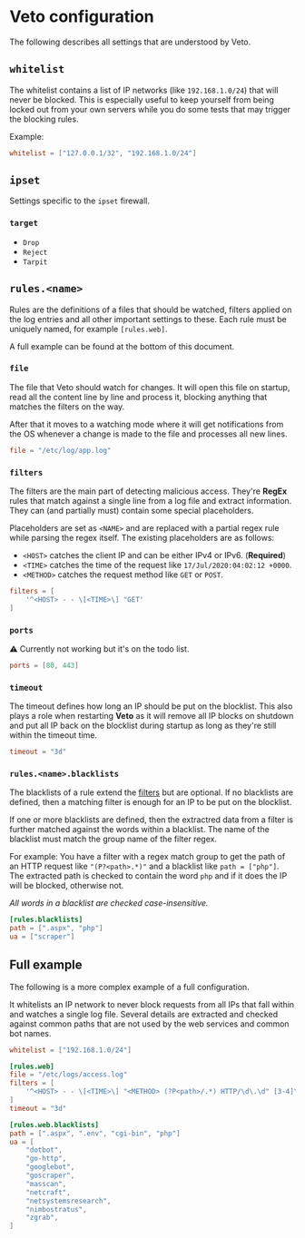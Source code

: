 # Veto configuration

The following describes all settings that are understood by Veto.

## `whitelist`

The whitelist contains a list of IP networks (like `192.168.1.0/24`) that will never be blocked.
This is especially useful to keep yourself from being locked out from your own servers while you do
some tests that may trigger the blocking rules.

Example:

```toml
whitelist = ["127.0.0.1/32", "192.168.1.0/24"]
```

## `ipset`

Settings specific to the `ipset` firewall.

### `target`

- `Drop`
- `Reject`
- `Tarpit`

## `rules.<name>`

Rules are the definitions of a files that should be watched, filters applied on the log entries and
all other important settings to these. Each rule must be uniquely named, for example `[rules.web]`.

A full example can be found at the bottom of this document.

### `file`

The file that Veto should watch for changes. It will open this file on startup, read all the
content line by line and process it, blocking anything that matches the filters on the way.

After that it moves to a watching mode where it will get notifications from the OS whenever a change
is made to the file and processes all new lines.

```toml
file = "/etc/log/app.log"
```

### `filters`

The filters are the main part of detecting malicious access. They're **RegEx** rules that match
against a single line from a log file and extract information. They can (and partially must) contain
some special placeholders.

Placeholders are set as `<NAME>` and are replaced with a partial regex rule while parsing the regex
itself. The existing placeholders are as follows:

- `<HOST>` catches the client IP and can be either IPv4 or IPv6. (**Required**)
- `<TIME>` catches the time of the request like `17/Jul/2020:04:02:12 +0000`.
- `<METHOD>` catches the request method like `GET` or `POST`.

```toml
filters = [
    '^<HOST> - - \[<TIME>\] "GET'
]
```

### `ports`

⚠️ Currently not working but it's on the todo list.

```toml
ports = [80, 443]
```

### `timeout`

The timeout defines how long an IP should be put on the blocklist. This also plays a role when
restarting **Veto** as it will remove all IP blocks on shutdown and put all IP back on the blocklist
during startup as long as they're still within the timeout time.

```toml
timeout = "3d"
```

### `rules.<name>.blacklists`

The blacklists of a rule extend the [filters](#filters) but are optional. If no blacklists are
defined, then a matching filter is enough for an IP to be put on the blocklist.

If one or more blacklists are defined, then the extractred data from a filter is further matched
against the words within a blacklist. The name of the blacklist must match the group name of the
filter regex.

For example: You have a filter with a regex match group to get the path of an HTTP request like
`"(P?<path>.*)"` and a blacklist like `path = ["php"]`. The extracted path is checked to contain
the word `php` and if it does the IP will be blocked, otherwise not.

_All words in a blacklist are checked case-insensitive._

```toml
[rules.blacklists]
path = [".aspx", "php"]
ua = ["scraper"]
```

## Full example

The following is a more complex example of a full configuration.

It whitelists an IP network to never block requests from all IPs that fall within and watches a
single log file. Several details are extracted and checked against common paths that are not used
by the web services and common bot names.

```toml
whitelist = ["192.168.1.0/24"]

[rules.web]
file = "/etc/logs/access.log"
filters = [
    '^<HOST> - - \[<TIME>\] "<METHOD> (?P<path>/.*) HTTP/\d\.\d" [3-4]\d{2} \d+ "(?P<ref>[^"]+)" "(?P<ua>[^"]+)"',
]
timeout = "3d"

[rules.web.blacklists]
path = [".aspx", ".env", "cgi-bin", "php"]
ua = [
    "dotbot",
    "go-http",
    "googlebot",
    "goscraper",
    "masscan",
    "netcraft",
    "netsystemsresearch",
    "nimbostratus",
    "zgrab",
]
```
